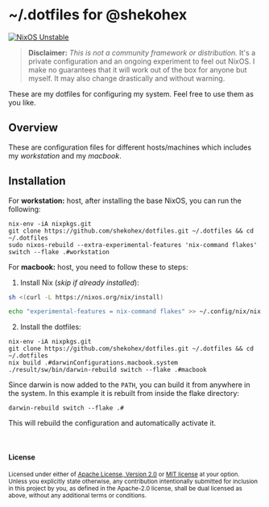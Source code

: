 # ~/.dotfiles for @shekohex

[![NixOS Unstable](https://img.shields.io/badge/NixOS-unstable-blue.svg?style=flat-square&logo=NixOS&logoColor=white)](https://nixos.org)

> **Disclaimer:** _This is not a community framework or distribution._ It's a
> private configuration and an ongoing experiment to feel out NixOS. I make no
> guarantees that it will work out of the box for anyone but myself. It may also
> change drastically and without warning.

These are my dotfiles for configuring my system. Feel free to use them as you like.

## Overview

These are configuration files for different hosts/machines which includes my _workstation_ and my _macbook_.

## Installation

For **workstation:** host, after installing the base NixOS, you can run the following:

```shell
nix-env -iA nixpkgs.git
git clone https://github.com/shekohex/dotfiles.git ~/.dotfiles && cd ~/.dotfiles
sudo nixos-rebuild --extra-experimental-features 'nix-command flakes' switch --flake .#workstation
```

For **macbook:** host, you need to follow these to steps:

1. Install Nix (_skip if already installed_):

```bash
sh <(curl -L https://nixos.org/nix/install)

echo "experimental-features = nix-command flakes" >> ~/.config/nix/nix.conf
```

2. Install the dotfiles:

```shell
nix-env -iA nixpkgs.git
git clone https://github.com/shekohex/dotfiles.git ~/.dotfiles && cd ~/.dotfiles
nix build .#darwinConfigurations.macbook.system
./result/sw/bin/darwin-rebuild switch --flake .#macbook
```
Since darwin is now added to the `PATH`, you can build it from anywhere in the system. In this example it is rebuilt from inside the flake directory:

```shell
darwin-rebuild switch --flake .#
```

This will rebuild the configuration and automatically activate it.

<br>

#### License

<sup>
Licensed under either of <a href="LICENSE-APACHE">Apache License, Version
2.0</a> or <a href="LICENSE-MIT">MIT license</a> at your option.
</sup>

<br>

<sub>
Unless you explicitly state otherwise, any contribution intentionally submitted
for inclusion in this project by you, as defined in the Apache-2.0 license,
shall be dual licensed as above, without any additional terms or conditions.
</sub>
